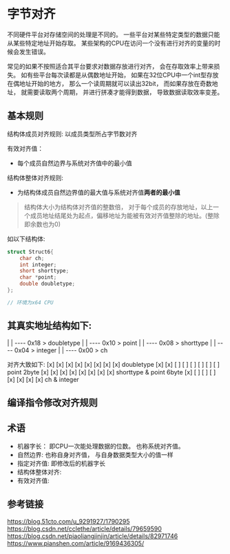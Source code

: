 # 字节对齐
不同硬件平台对存储空间的处理是不同的。 一些平台对某些特定类型的数据只能从某些特定地址开始存取。 某些架构的CPU在访问一个没有进行对齐的变量的时候会发生错误。

常见的如果不按照适合其平台要求对数据存放进行对齐， 会在存取效率上带来损失。 如有些平台每次读都是从偶数地址开始， 如果在32位CPU中一个int型存放在偶地址开始的地方， 那么一个读周期就可以读出32bit， 而如果存放在奇数地址， 就需要读取两个周期， 并进行拼凑才能得到数据， 导致数据读取效率变差。

## 基本规则
结构体成员对齐规则: 以成员类型所占字节数对齐

有效对齐值：
- 每个成员自然边界与系统对齐值中的最小值

结构体整体对齐规则:
- 为结构体成员自然边界值的最大值与系统对齐值**两者的最小值**

> 结构体大小为结构体对齐值的整数倍， 对于每个成员的存放地址，以上一个成员地址结尾处为起点，偏移地址为能被有效对齐值整除的地址。(整除即余数也为0)

如以下结构体:
```c
struct Struct6{
    char ch;
    int integer;
    short shorttype;
    char *point;
    double doubletype;
};

// 环境为x64 CPU
```

其真实地址结构如下:
---- 
|  |
---- 0x18 > doubletype
|  |
---- 0x10 > point
|  |
---- 0x08 > shorttype
|  | 
---- 0x04 > integer
|  |
---- 0x00 > ch

对齐大致如下:
[x] [x] [x] [x] [x] [x] [x] [x]   doubletype
[x] [x] [ ] [ ] [ ] [ ] [ ] [ ]   point 2byte
[x] [x] [x] [x] [x] [x] [x] [x]   shorttype & point 6byte
[x] [ ] [ ] [ ] [x] [x] [x] [x]   ch & integer


## 编译指令修改对齐规则


## 术语
- 机器字长： 即CPU一次能处理数据的位数。 也称系统对齐值。 
- 自然边界: 也称自身对齐值， 与自身数据类型大小的值一样
- 指定对齐值: 即修改后的机器字长
- 结构体整体对齐:
- 有效对齐值:

## 参考链接
https://blog.51cto.com/u_9291927/1790295
https://blog.csdn.net/cclethe/article/details/79659590
https://blog.csdn.net/piaoliangjinjin/article/details/82971746
https://www.pianshen.com/article/9169436305/